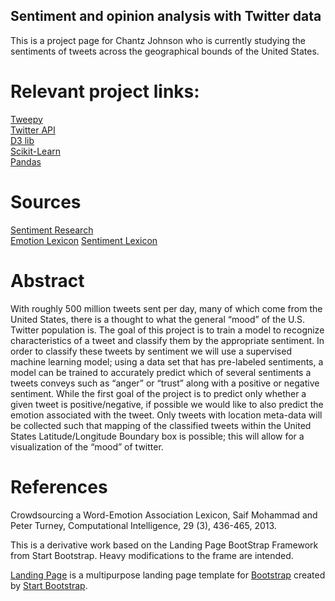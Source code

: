 ## Sentiment and opinion analysis with Twitter data  

This is a project page for Chantz Johnson who is currently studying the sentiments of tweets across the geographical bounds of the United States.

# Relevant project links:  
[Tweepy](http://docs.tweepy.org/en/v3.5.0/)   
[Twitter API](https://dev.twitter.com/docs)  
[D3 lib](https://d3js.org/)  
[Scikit-Learn](http://scikit-learn.org/stable/)  
[Pandas](http://pandas.pydata.org/pandas-docs/stable/index.html)

# Sources
[Sentiment Research](http://nlp.stanford.edu/~socherr/EMNLP2013_RNTN.pdf)  
[Emotion Lexicon](http://saifmohammad.com/WebPages/lexicons.html)
[Sentiment Lexicon](https://www.cs.uic.edu/~liub/FBS/sentiment-analysis.html)

# Abstract
With roughly 500 million tweets sent per day, many of which come from the United States, there is a thought to what the general “mood” of the U.S. Twitter population is. The goal of this project is to train a model to recognize characteristics of a tweet and classify them by the appropriate sentiment. In order to classify these tweets by sentiment we will use a supervised machine learning model; using a data set that has pre-labeled sentiments, a model can be trained to accurately predict which of several sentiments a tweets conveys such as “anger” or “trust” along with a positive or negative sentiment. While the first goal of the project is to predict only whether a given tweet is positive/negative, if possible we would like to also predict the emotion associated with the tweet. Only tweets with location meta-data will be collected such that mapping of the classified tweets within the United States Latitude/Longitude Boundary box is possible; this will allow for a visualization of the “mood” of twitter.

# References
Crowdsourcing a Word-Emotion Association Lexicon, Saif Mohammad and Peter Turney, Computational Intelligence, 29 (3), 436-465, 2013.

This is a derivative work based on the Landing Page BootStrap Framework from Start Bootstrap. Heavy modifications to the frame are intended.

[Landing Page](http://startbootstrap.com/template-overviews/landing-page/) is a multipurpose landing page template for [Bootstrap](http://getbootstrap.com/) created by [Start Bootstrap](http://startbootstrap.com/).


